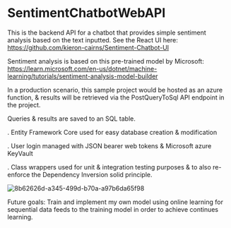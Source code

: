 # SentimentChatbotWebAPI

This is the backend API for a chatbot that provides simple sentiment analysis based on the text inputted. See the React UI here: https://github.com/kieron-cairns/Sentiment-Chatbot-UI

Sentiment analysis is based on this pre-trained model by Microsoft: https://learn.microsoft.com/en-us/dotnet/machine-learning/tutorials/sentiment-analysis-model-builder

In a production scenario, this sample project would be hosted as an azure function, & results will be retrieved via the PostQueryToSql API endpoint in the project. 

Queries & results are saved to an SQL table. 

. Entity Framework Core used for easy database creation & modification

. User login managed with JSON bearer web tokens & Microsoft azure KeyVault

. Class wrappers used for unit & integration testing purposes & to also re-enforce the Dependency Inversion solid principle.


![8b62626d-a345-499d-b70a-a97b6da65f98](https://github.com/kieron-cairns/SentimentChatbotWebAPI/assets/72394263/b9061499-b07d-4043-a40b-0b91c9f9db4c)

Future goals: Train and implement my own model using online learning for sequential data feeds to the training model in order to achieve continues learning.  
